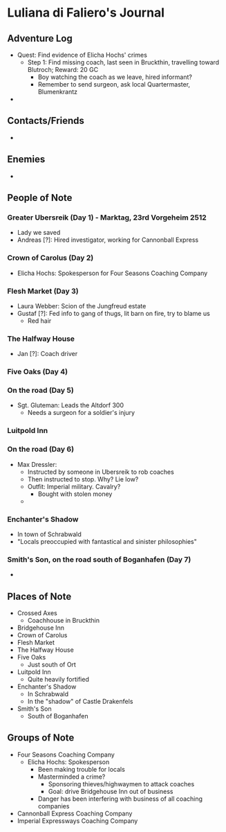 # Luliana di Faliero's Journal
## Adventure Log
- Quest: Find evidence of Elicha Hochs' crimes
    - Step 1: Find missing coach, last seen in Bruckthin, travelling toward Blutroch; Reward: 20 GC
        - Boy watching the coach as we leave, hired informant?
        - Remember to send surgeon, ask local Quartermaster, Blumenkrantz
- 

## Contacts/Friends
- 

## Enemies
- 

## People of Note
### Greater Ubersreik (Day 1) - Marktag, 23rd Vorgeheim 2512
- Lady we saved
- Andreas [?]: Hired investigator, working for Cannonball Express

### Crown of Carolus (Day 2)
- Elicha Hochs: Spokesperson for Four Seasons Coaching Company

### Flesh Market (Day 3)
- Laura Webber: Scion of the Jungfreud estate
- Gustaf [?]: Fed info to gang of thugs, lit barn on fire, try to blame us
    - Red hair

### The Halfway House
- Jan [?]: Coach driver

### Five Oaks (Day 4)

### On the road (Day 5)
- Sgt. Gluteman: Leads the Altdorf 300
    - Needs a surgeon for a soldier's injury

### Luitpold Inn

### On the road (Day 6)
- Max Dressler:
    - Instructed by someone in Ubersreik to rob coaches
    - Then instructed to stop. Why? Lie low?
    - Outfit: Imperial military. Cavalry?
        - Bought with stolen money
    - 

### Enchanter's Shadow
- In town of Schrabwald
- "Locals preoccupied with fantastical and sinister philosophies"

### Smith's Son, on the road south of Boganhafen (Day 7)
- 

## Places of Note
- Crossed Axes
    - Coachhouse in Bruckthin
- Bridgehouse Inn
- Crown of Carolus
- Flesh Market
- The Halfway House
- Five Oaks
    - Just south of Ort
- Luitpold Inn
    - Quite heavily fortified
- Enchanter's Shadow
    - In Schrabwald
    - In the "shadow" of Castle Drakenfels
- Smith's Son
    - South of Boganhafen

## Groups of Note
- Four Seasons Coaching Company
    - Elicha Hochs: Spokesperson
        - Been making trouble for locals
        - Masterminded a crime?
            - Sponsoring thieves/highwaymen to attack coaches
            - Goal: drive Bridgehouse Inn out of business
        - Danger has been interfering with business of all coaching companies
- Cannonball Express Coaching Company
- Imperial Expressways Coaching Company
